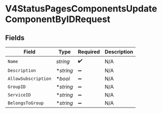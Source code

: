 # V4StatusPagesComponentsUpdateComponentByIDRequest


## Fields

| Field               | Type                | Required            | Description         |
| ------------------- | ------------------- | ------------------- | ------------------- |
| `Name`              | *string*            | :heavy_check_mark:  | N/A                 |
| `Description`       | **string*           | :heavy_minus_sign:  | N/A                 |
| `AllowSubscription` | **bool*             | :heavy_minus_sign:  | N/A                 |
| `GroupID`           | **string*           | :heavy_minus_sign:  | N/A                 |
| `ServiceID`         | **string*           | :heavy_minus_sign:  | N/A                 |
| `BelongsToGroup`    | **string*           | :heavy_minus_sign:  | N/A                 |